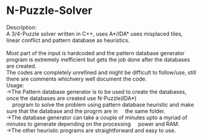 # N-Puzzle-Solver
Description:<br/>
A 3/4-Puzzle solver written in C++, uses A*/IDA* uses misplaced tiles, linear conflict and pattern database as heuristics.<br/>
<br/>
Most part of the input is hardcoded and the pattern database generator program is extremely inefficient but gets the job done
after the databases are created.<br/>
The codes are completely unrefined and might be difficult to follow/use, still there are comments whichvery well document the code.
<br/>
Usage:<br/>
->The Pattern database generator is to be used to create the databases, once the databases are created use N-Puzzle(IDA*)<br/>
&nbsp;&nbsp;&nbsp;&nbsp;program to solve the problem using pattern database heuristic and make sure that the database and the progrm are in &nbsp;&nbsp;&nbsp;&nbsp;the same folder.<br/>
->The database generator can take a couple of minutes upto a myriad of minutes to generate depending on the processing &nbsp;&nbsp;&nbsp;&nbsp;power and RAM.<br/>
->The other heuristic programs are straightforward and easy to use.
